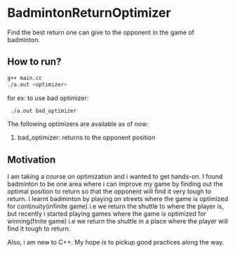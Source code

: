 # BadmintonReturnOptimizer
Find the best return one can give to the opponent in the game of badminton.

## How to run?
```sh
g++ main.cc
./a.out <optimizer>
```
for ex: to use bad optimizer:
```sh
 ./a.out bad_optimizer
 ```

The following optimizers are available as of now:
1. bad_optimizer: returns to the opponent position

## Motivation
I am taking a course on optimization and i wanted to get hands-on. I found badminton to be one area where i can improve my game by finding out the optimal position to return so that the opponent will find it very tough to return. I learnt badminton by playing on streets where the game is optimized for continuity(infinite game) i.e we return the shuttle to where the player is, but recently i started playing games where the game is optimized for winning(finite game) i.e we return the shuttle in a place where the player will find it tough to return.    

Also, i am new to C++. My hope is to pickup good practices along the way.
